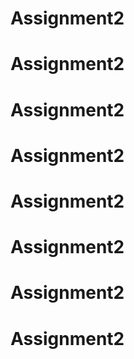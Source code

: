 # Assignment2
# Assignment2
# Assignment2
# Assignment2
# Assignment2
# Assignment2
# Assignment2
# Assignment2
